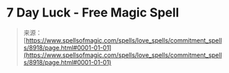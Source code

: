 <!--yml

category: 未分类

date: 2024-06-12 18:44:32

-->

# 7 Day Luck - Free Magic Spell

> 来源：[https://www.spellsofmagic.com/spells/love_spells/commitment_spells/8918/page.html#0001-01-01](https://www.spellsofmagic.com/spells/love_spells/commitment_spells/8918/page.html#0001-01-01)
